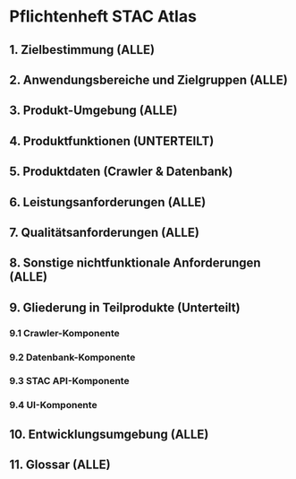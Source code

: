 # Pflichtenheft STAC Atlas

## 1. Zielbestimmung (ALLE)


## 2. Anwendungsbereiche und Zielgruppen (ALLE)


## 3. Produkt-Umgebung (ALLE)


## 4. Produktfunktionen (UNTERTEILT)


## 5. Produktdaten (Crawler & Datenbank)


## 6. Leistungsanforderungen (ALLE)


## 7. Qualitätsanforderungen (ALLE)


## 8. Sonstige nichtfunktionale Anforderungen (ALLE)


## 9. Gliederung in Teilprodukte (Unterteilt)
### 9.1 Crawler-Komponente

### 9.2 Datenbank-Komponente

### 9.3 STAC API-Komponente

### 9.4 UI-Komponente


## 10. Entwicklungsumgebung (ALLE)


## 11. Glossar (ALLE)
